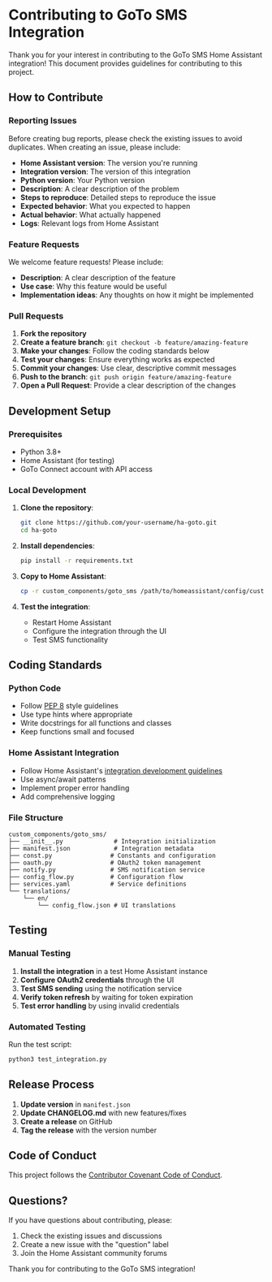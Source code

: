 # Contributing to GoTo SMS Integration

Thank you for your interest in contributing to the GoTo SMS Home Assistant integration! This document provides guidelines for contributing to this project.

## How to Contribute

### Reporting Issues

Before creating bug reports, please check the existing issues to avoid duplicates. When creating an issue, please include:

- **Home Assistant version**: The version you're running
- **Integration version**: The version of this integration
- **Python version**: Your Python version
- **Description**: A clear description of the problem
- **Steps to reproduce**: Detailed steps to reproduce the issue
- **Expected behavior**: What you expected to happen
- **Actual behavior**: What actually happened
- **Logs**: Relevant logs from Home Assistant

### Feature Requests

We welcome feature requests! Please include:

- **Description**: A clear description of the feature
- **Use case**: Why this feature would be useful
- **Implementation ideas**: Any thoughts on how it might be implemented

### Pull Requests

1. **Fork the repository**
2. **Create a feature branch**: `git checkout -b feature/amazing-feature`
3. **Make your changes**: Follow the coding standards below
4. **Test your changes**: Ensure everything works as expected
5. **Commit your changes**: Use clear, descriptive commit messages
6. **Push to the branch**: `git push origin feature/amazing-feature`
7. **Open a Pull Request**: Provide a clear description of the changes

## Development Setup

### Prerequisites

- Python 3.8+
- Home Assistant (for testing)
- GoTo Connect account with API access

### Local Development

1. **Clone the repository**:
   ```bash
   git clone https://github.com/your-username/ha-goto.git
   cd ha-goto
   ```

2. **Install dependencies**:
   ```bash
   pip install -r requirements.txt
   ```

3. **Copy to Home Assistant**:
   ```bash
   cp -r custom_components/goto_sms /path/to/homeassistant/config/custom_components/
   ```

4. **Test the integration**:
   - Restart Home Assistant
   - Configure the integration through the UI
   - Test SMS functionality

## Coding Standards

### Python Code

- Follow [PEP 8](https://www.python.org/dev/peps/pep-0008/) style guidelines
- Use type hints where appropriate
- Write docstrings for all functions and classes
- Keep functions small and focused

### Home Assistant Integration

- Follow Home Assistant's [integration development guidelines](https://developers.home-assistant.io/docs/creating_integration_manifest/)
- Use async/await patterns
- Implement proper error handling
- Add comprehensive logging

### File Structure

```
custom_components/goto_sms/
├── __init__.py              # Integration initialization
├── manifest.json            # Integration metadata
├── const.py                # Constants and configuration
├── oauth.py                # OAuth2 token management
├── notify.py               # SMS notification service
├── config_flow.py          # Configuration flow
├── services.yaml           # Service definitions
└── translations/
    └── en/
        └── config_flow.json # UI translations
```

## Testing

### Manual Testing

1. **Install the integration** in a test Home Assistant instance
2. **Configure OAuth2 credentials** through the UI
3. **Test SMS sending** using the notification service
4. **Verify token refresh** by waiting for token expiration
5. **Test error handling** by using invalid credentials

### Automated Testing

Run the test script:
```bash
python3 test_integration.py
```

## Release Process

1. **Update version** in `manifest.json`
2. **Update CHANGELOG.md** with new features/fixes
3. **Create a release** on GitHub
4. **Tag the release** with the version number

## Code of Conduct

This project follows the [Contributor Covenant Code of Conduct](https://www.contributor-covenant.org/version/2/0/code_of_conduct/).

## Questions?

If you have questions about contributing, please:

1. Check the existing issues and discussions
2. Create a new issue with the "question" label
3. Join the Home Assistant community forums

Thank you for contributing to the GoTo SMS integration! 